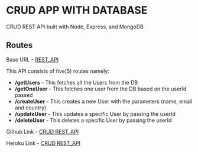 # CRUD APP WITH DATABASE

CRUD REST API built with Node, Express, and MongoDB

## Routes
Base URL - [REST_API](https://restcrudapi.herokuapp.com)

This API consists of five(5) routes namely:

* **/getUsers** - This fetches all the Users from the DB
* **/getOneUser** - This fetches one user from the DB based on the userId passed
* **/createUser** - This creates a new User with the parameters (name, email and country)
* **/updateUser** - This updates a specific User by passing the userId
* **/deleteUser** - This deletes a specific User by passing the userId

Github Link - [CRUD REST_API](https://github.com/KalsonSaint/rest_api)

Heroku Link - [CRUD REST_API](https://restcrudapi.herokuapp.com)
